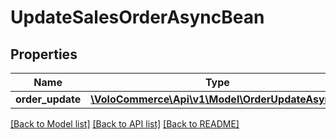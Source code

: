 # UpdateSalesOrderAsyncBean

## Properties
Name | Type | Description | Notes
------------ | ------------- | ------------- | -------------
**order_update** | [**\VoloCommerce\Api\v1\Model\OrderUpdateAsync[]**](OrderUpdateAsync.md) |  | 

[[Back to Model list]](../README.md#documentation-for-models) [[Back to API list]](../README.md#documentation-for-api-endpoints) [[Back to README]](../README.md)


